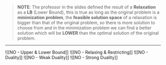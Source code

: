 > **NOTE**:
> The professor in the slides defined the result of a **Relaxation** as a **LB** (Lower Bound), this is true as long as the original problem is a **minimization problem**, the **feasible solution space** of a relaxation is bigger than that of the original problem, so there is more solution to choose from and in the minimization problem we can find a better solution which will be **LOWER** than the optimal solution of the original problem.

---
![[NO - Upper & Lower Bound]]
![[NO - Relaxing & Restricting]]
![[NO - Duality]]
![[NO - Weak Duality]]
![[NO - Strong Duality]]
